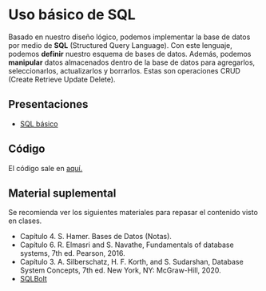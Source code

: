 # Uso básico de SQL

Basado en nuestro diseño lógico, podemos implementar la base de datos por medio de **SQL** (Structured Query Language). Con este lenguaje, podemos **definir** nuestro esquema de bases de datos. Además, podemos **manipular** datos almacenados dentro de la base de datos para agregarlos, seleccionarlos, actualizarlos y borrarlos. Estas son operaciones CRUD (Create Retrieve Update Delete).

## Presentaciones

- [SQL básico](https://github.com/sivanahamer/bases-datos/blob/main/04-SQL_básico/pres/04-sql.pdf)

## Código

El código sale en [aquí.](https://github.com/sivanahamer/bases-datos/blob/main/04-SQL_b%C3%A1sico/src/FirstProgram.sl.sql)

## Material suplemental

Se recomienda ver los siguientes materiales para repasar el contenido visto en clases.

- Capítulo 4. S. Hamer. Bases de Datos (Notas).
- Capítulo 6. R. Elmasri and S. Navathe, Fundamentals of database systems, 7th ed. Pearson, 2016.
- Capítulo 3. A. Silberschatz, H. F. Korth, and S. Sudarshan, Database System Concepts, 7th ed. New York, NY: McGraw-Hill, 2020.
- [SQLBolt](https://sqlbolt.com/)
